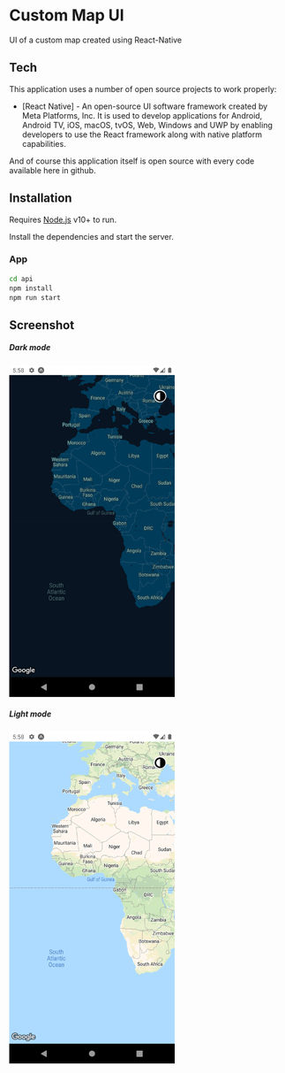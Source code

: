 # Custom Map UI
UI of a custom map created using React-Native

## Tech

This application uses a number of open source projects to work properly:

- [React Native] - An open-source UI software framework created by Meta Platforms, Inc. It is used to develop applications for Android, Android TV, iOS, macOS, tvOS, Web, Windows and UWP by enabling developers to use the React framework along with native platform capabilities.

And of course this application itself is open source with every code available here in github.

## Installation

Requires [Node.js](https://nodejs.org/) v10+ to run.

Install the dependencies and start the server.

### App
```sh
cd api
npm install
npm run start
```


## Screenshot

##### Dark mode
<img src="./screenshots/screenshot-1.png" width="300" height="600">

##### Light mode
<img src="./screenshots/screenshot-2.png" width="300" height="600">
